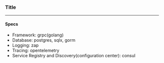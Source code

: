 ### Title
---

#### Specs
- Framework: grpc(golang)
- Database: postgres, sqlx, gorm
- Logging: zap
- Tracing: opentelemetry
- Service Registry and Discovery(configuration center): consul

